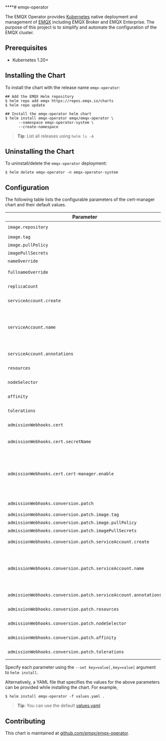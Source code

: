 ****# emqx-operator

The EMQX Operator provides [Kubernetes](https://kubernetes.io/) native deployment and management of [EMQX](https://www.emqx.io/) including EMQX Broker and EMQX Enterprise. The purpose of this project is to simplify and automate the configuration of the EMQX cluster.

## Prerequisites

- Kubernetes 1.20+

## Installing the Chart

To install the chart with the release name `emqx-operator`:

```console
## Add the EMQX Helm repository
$ helm repo add emqx https://repos.emqx.io/charts
$ helm repo update

## Install the emqx-operator helm chart
$ helm install emqx-operator emqx/emqx-operator \
      --namespace emqx-operator-system \
      --create-namespace
```

> **Tip**: List all releases using `helm ls -A`

## Uninstalling the Chart

To uninstall/delete the `emqx-operator` deployment:

```console
$ helm delete emqx-operator -n emqx-operator-system
```

## Configuration

The following table lists the configurable parameters of the cert-manager chart and their default values.

| Parameter | Description | Default |
| --------- | ----------- | ------- |
| `image.repository` | Image repository | `emqx/emqx-operator-controller` |
| `image.tag` | Image tag | `{{RELEASE_VERSION}}` |
| `image.pullPolicy` | Image pull policy | `IfNotPresent` |
| `imagePullSecrets` | Image pull secrets| `[]` |
| `nameOverride` | Override chart name | `""` |
| `fullnameOverride` | Default fully qualified app name. | `""` |
| `replicaCount`  | Number of cert-manager replicas  | `1` |
| `serviceAccount.create` | If `true`, create a new service account | `true` |
| `serviceAccount.name` | Service account to be used. If not set and `serviceAccount.create` is `true`, a name is generated using the fullname template |  |
| `serviceAccount.annotations` | Annotations to add to the service account |  |
| `resources` | CPU/memory resource requests/limits | `{}` |
| `nodeSelector` | Node labels for pod assignment | `{}` |
| `affinity` | Node affinity for pod assignment | `{}` |
| `tolerations` | Node tolerations for pod assignment | `[]` |
| `admissionWebhooks.cert` | Manager TLS secret for operator webhook server | `{}` |
| `admissionWebhooks.cert.secretName` | TLS secret for certificates for the `${NAME}-webhook-service.${NAMESPACE}.svc` | `""` |
| `admissionWebhooks.cert.cert-manager.enable` | Using [cert manager](https://github.com/jetstack/cert-manager) for provisioning the certificates for the webhook server. You can follow [the cert manager documentation](https://cert-manager.io/docs/installation/) to install it. | `false` |
| `admissionWebhooks.conversion.patch` | add `.spec.conversion` fields in CRDs | `{}` |
| `admissionWebhooks.conversion.patch.image.tag` | Image tag | `` |
| `admissionWebhooks.conversion.patch.image.pullPolicy` | Image pull policy | `IfNotPresent` |
| `admissionWebhooks.conversion.patch.imagePullSecrets` | Image pull secrets| `[]` |
| `admissionWebhooks.conversion.patch.serviceAccount.create` | If `true`, create a new service account | `true` |
| `admissionWebhooks.conversion.patch.serviceAccount.name` | Service account to be used. If not set and `serviceAccount.create` is `true`, a name is generated using the {fullname}-conversion-patch |  |
| `admissionWebhooks.conversion.patch.serviceAccount.annotations` | Annotations to add to the service account |  |
| `admissionWebhooks.conversion.patch.resources` | CPU/memory resource requests/limits | `{}` |
| `admissionWebhooks.conversion.patch.nodeSelector` | Node labels for pod assignment | `{}` |
| `admissionWebhooks.conversion.patch.affinity` | Node affinity for pod assignment | `{}` |
| `admissionWebhooks.conversion.patch.tolerations` | Node tolerations for pod assignment | `[]` |

Specify each parameter using the `--set key=value[,key=value]` argument to `helm install`.

Alternatively, a YAML file that specifies the values for the above parameters can be provided while installing the chart. For example,

```console
$ helm install emqx-operator -f values.yaml .
```
> **Tip**: You can use the default [values.yaml](https://github.com/emqx/emqx-operator/tree/main/deploy/charts/emqx-operator/values.yaml)

## Contributing

This chart is maintained at [github.com/emqx/emqx-operator](https://github.com/emqx/emqx-operator/tree/main/deploy/charts/emqx-operator).
